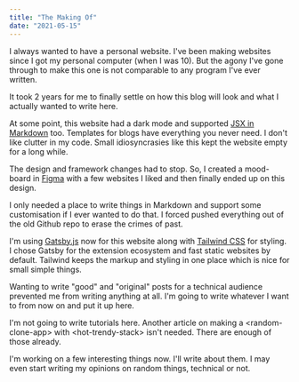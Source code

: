 ```yaml
---
title: "The Making Of"
date: "2021-05-15"
---
```


I always wanted to have a personal website. I've been making websites since I got my personal computer (when I was 10). But the agony I've gone through to make this one is not comparable to any program I've ever written.

It took 2 years for me to finally settle on how this blog will look and what I actually wanted to write here.

At some point, this website had a dark mode and supported [JSX in Markdown](https://mdxjs.com/) too. Templates for blogs have everything you never need. I don't like clutter in my code. Small idiosyncrasies like this kept the website empty for a long while.

The design and framework changes had to stop. So, I created a mood-board in [Figma](https://www.figma.com/) with a few websites I liked and then finally ended up on this design.

I only needed a place to write things in Markdown and support some customisation if I ever wanted to do that. I forced pushed everything out of the old Github repo to erase the crimes of past.

I'm using [Gatsby.js](https://www.gatsbyjs.com/) now for this website along with [Tailwind CSS](https://tailwindcss.com/) for styling. I chose Gatsby for the extension ecosystem and fast static websites by default. Tailwind keeps the markup and styling in one place which is nice for small simple things.

Wanting to write "good" and "original" posts for a technical audience prevented me from writing anything at all. I'm going to write whatever I want to from now on and put it up here.

I'm not going to write tutorials here. Another article on making a \<random-clone-app> with \<hot-trendy-stack> isn't needed. There are enough of those already.

I'm working on a few interesting things now. I'll write about them. I may even start writing my opinions on random things, technical or not.

